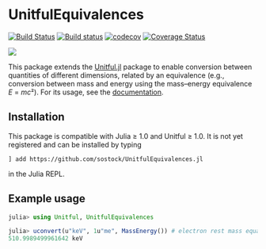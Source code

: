 # UnitfulEquivalences

[![Build Status](https://travis-ci.com/sostock/UnitfulEquivalences.jl.svg?branch=main)](https://travis-ci.com/sostock/UnitfulEquivalences.jl)
[![Build status](https://ci.appveyor.com/api/projects/status/vkfjf3j2w1r3m22v/branch/main?svg=true)](https://ci.appveyor.com/project/sostock/unitfulequivalences-jl/branch/main)
[![codecov](https://codecov.io/gh/sostock/UnitfulEquivalences.jl/branch/main/graph/badge.svg)](https://codecov.io/gh/sostock/UnitfulEquivalences.jl)
[![Coverage Status](https://coveralls.io/repos/github/sostock/UnitfulEquivalences.jl/badge.svg?branch=main)](https://coveralls.io/github/sostock/UnitfulEquivalences.jl?branch=main)

[![](https://img.shields.io/badge/docs-dev-blue.svg)](https://sostock.github.io/UnitfulEquivalences.jl/dev)

This package extends the [Unitful.jl](https://github.com/PainterQubits/Unitful.jl) package to enable conversion between quantities of different dimensions, related by an equivalence (e.g., conversion between mass and energy using the mass–energy equivalence *E* = *mc*²).
For its usage, see the [documentation](https://sostock.github.io/UnitfulEquivalences.jl/dev).

## Installation

This package is compatible with Julia ≥ 1.0 and Unitful ≥ 1.0. It is not yet registered and can be installed by typing
```
] add https://github.com/sostock/UnitfulEquivalences.jl
```
in the Julia REPL.

## Example usage

```julia
julia> using Unitful, UnitfulEquivalences

julia> uconvert(u"keV", 1u"me", MassEnergy()) # electron rest mass equals ≈511 keV
510.9989499961642 keV
```
